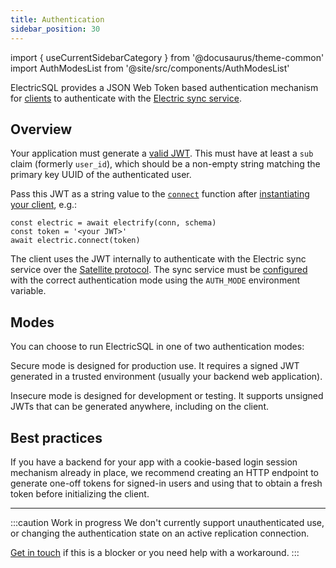 ```yaml
---
title: Authentication
sidebar_position: 30
---
```


import { useCurrentSidebarCategory } from '@docusaurus/theme-common'
import AuthModesList from '@site/src/components/AuthModesList'

ElectricSQL provides a JSON Web Token based authentication mechanism for [clients](../data-access/client.md) to authenticate with the [Electric sync service](../installation/service.md).

## Overview

Your application must generate a [valid JWT](./token.md). This must have at least a `sub` claim (formerly `user_id`), which should be a non-empty string matching the primary key UUID of the authenticated user.

Pass this JWT as a string value to the [`connect`](../../api/clients/typescript.md) function after [instantiating your client](../data-access/client.md), e.g.:

```tsx
const electric = await electrify(conn, schema)
const token = '<your JWT>'
await electric.connect(token)
```

The client uses the JWT internally to authenticate with the Electric sync service over the [Satellite protocol](../../api/satellite.md). The sync service must be [configured](../../api/service.md) with the correct authentication mode using the `AUTH_MODE` environment variable.

## Modes

You can choose to run ElectricSQL in one of two authentication modes:

<AuthModesList />

Secure mode is designed for production use. It requires a signed JWT generated in a trusted environment (usually your backend web application).

Insecure mode is designed for development or testing. It supports unsigned JWTs that can be generated anywhere, including on the client.

## Best practices

If you have a backend for your app with a cookie-based login session mechanism already in place, we recommend creating an HTTP endpoint to generate one-off tokens for signed-in users and using that to obtain a fresh token before initializing the client.

<hr className="doc-divider" />

:::caution Work in progress
We don't currently support unauthenticated use, or changing the authentication state on an active replication connection.

[Get in touch](https://discord.electric-sql.com) if this is a blocker or you need help with a workaround.
:::

